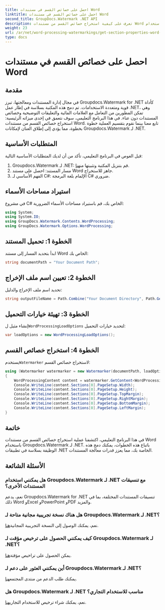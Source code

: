 ```yaml
---
title: احصل على خصائص القسم في مستندات Word
linktitle: احصل على خصائص القسم في مستندات Word
second_title: GroupDocs.Watermark .NET API
description: تعرف على كيفية استخراج خصائص القسم من مستندات Word باستخدام Groupdocs لـ .NET. عزز قدرات معالجة المستندات الخاصة بك دون عناء.
weight: 23
url: /ar/net/word-processing-watermarkings/get-section-properties-word-docs/
type: docs
---
```

# احصل على خصائص القسم في مستندات Word

## مقدمة
في مجال إدارة المستندات ومعالجتها، تبرز Groupdocs.Watermark for .NET كأداة قوية ومتعددة الاستخدامات. تم دمج هذه المكتبة بسلاسة في إطار عمل .NET، وهي تمكن المطورين من التعامل مع العلامات المائية والتعليقات التوضيحية وخصائص المستندات دون عناء. في هذا البرنامج التعليمي، سوف نتعمق في إحدى ميزاته الرئيسية: استخراج خصائص القسم من مستندات Word. تابع معنا بينما نقوم بتقسيم العملية خطوة بخطوة، مما يؤدي إلى إطلاق العنان لإمكانات Groupdocs.Watermark لـ .NET.
## المتطلبات الأساسية
قبل الغوص في البرنامج التعليمي، تأكد من أن لديك المتطلبات الأساسية التالية:
1.  Groupdocs.Watermark لـ .NET: قم بتنزيل المكتبة وتثبيتها من[هنا](https://releases.groupdocs.com/Watermark/net/).
2. مسار المستند: احصل على مستند Word جاهز للاستخراج.
3. الفهم الأساسي لـ C#: الإلمام بلغة البرمجة C# ضروري.

## استيراد مساحات الأسماء
في مشروع C# الخاص بك، قم باستيراد مساحات الأسماء الضرورية:
```csharp
using System;
using System.IO;
using GroupDocs.Watermark.Contents.WordProcessing;
using GroupDocs.Watermark.Options.WordProcessing;
```
## الخطوة 1: تحميل المستند
ابدأ بتحديد المسار إلى مستند Word الخاص بك:
```csharp
string documentPath = "Your Document Path";
```
## الخطوة 2: تعيين اسم ملف الإخراج
تحديد اسم ملف الإخراج والدليل:
```csharp
string outputFileName = Path.Combine("Your Document Directory", Path.GetFileName(documentPath));
```
## الخطوة 3: تهيئة خيارات التحميل
 إنشاء مثيل ل`WordProcessingLoadOptions` لتحديد خيارات التحميل:
```csharp
var loadOptions = new WordProcessingLoadOptions();
```
## الخطوة 4: استخراج خصائص القسم
 يستخدم`Watermarker` لاستخراج خصائص القسم:
```csharp
using (Watermarker watermarker = new Watermarker(documentPath, loadOptions))
{
    WordProcessingContent content = watermarker.GetContent<WordProcessingContent>();
    Console.WriteLine(content.Sections[0].PageSetup.Width);
    Console.WriteLine(content.Sections[0].PageSetup.Height);
    Console.WriteLine(content.Sections[0].PageSetup.TopMargin);
    Console.WriteLine(content.Sections[0].PageSetup.RightMargin);
    Console.WriteLine(content.Sections[0].PageSetup.BottomMargin);
    Console.WriteLine(content.Sections[0].PageSetup.LeftMargin);
}
```

## خاتمة
في هذا البرنامج التعليمي، اكتشفنا عملية استخراج خصائص القسم من مستندات Word باستخدام Groupdocs.Watermark لـ .NET. باتباع هذه الخطوات، يمكنك دمج هذه الوظيفة بسلاسة في تطبيقات .NET الخاصة بك، مما يعزز قدرات معالجة المستندات.
## الأسئلة الشائعة
### هل يمكنني استخدام Groupdocs.Watermark لـ .NET مع تنسيقات المستندات الأخرى؟
نعم، يدعم Groupdocs.Watermark for .NET تنسيقات المستندات المختلفة، بما في ذلك Word وExcel وPowerPoint وPDF والمزيد.
### هل هناك نسخة تجريبية مجانية متاحة لـ Groupdocs.Watermark لـ .NET؟
 نعم، يمكنك الوصول إلى النسخة التجريبية المجانية[هنا](https://releases.groupdocs.com/).
### كيف يمكنني الحصول على ترخيص مؤقت لـ Groupdocs.Watermark لـ .NET؟
 يمكن الحصول على تراخيص مؤقتة[هنا](https://purchase.groupdocs.com/temporary-license/).
### أين يمكنني العثور على دعم لـ Groupdocs.Watermark لـ .NET؟
 يمكنك طلب الدعم من منتدى المجتمع[هنا](https://forum.groupdocs.com/c/watermark/19).
### هل Groupdocs.Watermark لـ .NET مناسب للاستخدام التجاري؟
 نعم، يمكنك شراء ترخيص للاستخدام التجاري[هنا](https://purchase.groupdocs.com/buy).